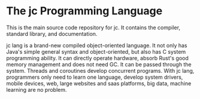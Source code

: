 # The jc Programming Language
This is the main source code repository for jc. It contains the compiler, standard library, and documentation.

jc lang is a brand-new compiled object-oriented language. It not only has Java's simple general syntax and object-oriented, but also has C system programming ability. It can directly operate hardware, absorb Rust's good memory management and does not need GC. It can be passed through the system. Threads and coroutines develop concurrent programs. With jc lang, programmers only need to learn one language, develop system drivers, mobile devices, web, large websites and saas platforms, big data, machine learning are no problem.
